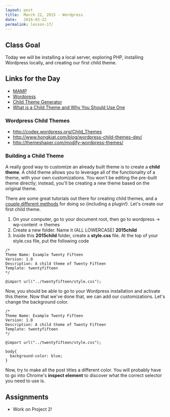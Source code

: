 ```yaml
---
layout: post
title:  March 22, 2015 - Wordpress
date:   2016-03-22
permalink: lesson-17/
---
```


## Class Goal

Today we will be installing a local server, exploring PHP, installing Wordpress locally, and creating our first child theme.

## Links for the Day

- [MAMP](https://www.mamp.info/en/downloads/)
- [Wordpress](http://wordpress.org)
- [Child Theme Generator](https://graphpaperpress.com/wordpress-child-theme-generator/)
- [What is a Child Theme and Why You Should Use One](https://premium.wpmudev.org/blog/how-to-create-wordpress-child-theme/)

### Wordpress Child Themes

- http://codex.wordpress.org/Child_Themes
- http://www.hongkiat.com/blog/wordpress-child-themes-dev/
- http://themeshaper.com/modify-wordpress-themes/


### Building a Child Theme

A really good way to customize an already built theme is to create a **child theme**.  A child theme allows you to leverage all of the functionality of a theme, with your own customizations.  You won't be editing the pre-built theme directly; instead, you'll be creating a new theme based on the original theme.

There are some great tutorials out there for creating child themes, and a [couple different methods](http://www.drmagu.com/creating-a-child-theme-in-wordpress-alternate-methods-1331.htm) for doing so (including a plugin!).  Let's create our first child theme.

1. On your computer, go to your document root, then go to wordpress -> wp-content -> themes
2. Create a new folder.  Name it (ALL LOWERCASE) **2015child**
3. Inside this **2015child** folder, create a **style.css** file.  At the top of your style.css file, put the following code

```
/*
Theme Name: Example Twenty Fifteen
Version: 1.0
Description: A child theme of Twenty Fifteen
Template: twentyfifteen
*/
 
@import url("../twentyfifteen/style.css");
```

Now, you should be able to go to your Wordpress installation and activate this theme.  Now that we've done that, we can add our customizations.  Let's change the background color.

```
/*
Theme Name: Example Twenty Fifteen
Version: 1.0
Description: A child theme of Twenty Fifteen
Template: twentyfifteen
*/
 
@import url("../twentyfifteen/style.css");

body{
  background-color: blue;
}
```

Now, try to make all the post titles a different color.  You will probably have to go into Chrome's **inspect element** to discover what the correct selector you need to use is. 

## Assignments

- Work on Project 2!